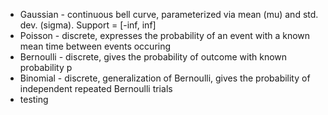 - Gaussian - continuous bell curve, parameterized via mean (mu) and std. dev. (sigma).  Support = \[-inf, inf\]
- Poisson - discrete, expresses the probability of an event with a known mean time between events occuring
- Bernoulli - discrete, gives the probability of outcome with known probability p
- Binomial - discrete, generalization of Bernoulli, gives the probability of independent repeated Bernoulli trials
- testing
